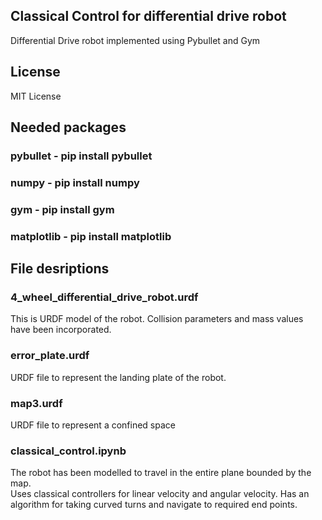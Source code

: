 ## Classical Control for differential drive robot
Differential Drive robot implemented using Pybullet and Gym
## License 
MIT License
## Needed packages
### pybullet - pip install pybullet
### numpy - pip install numpy
### gym - pip install gym
### matplotlib - pip install matplotlib
## File desriptions
### 4_wheel_differential_drive_robot.urdf
This is URDF model of the robot. Collision parameters and mass values have been incorporated.
### error_plate.urdf
URDF file to represent the landing plate of the robot.
### map3.urdf
URDF file to represent a confined space
### classical_control.ipynb
The robot has been modelled to travel in the entire plane bounded by the map.<br/>
Uses classical controllers for linear velocity and angular velocity. Has an algorithm for taking curved turns and navigate to required end points.
